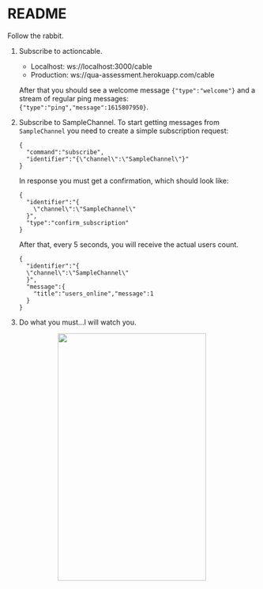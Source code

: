 # README

Follow the rabbit.


1. Subscribe to actioncable.
    - Localhost: ws://localhost:3000/cable
    - Production: ws://qua-assessment.herokuapp.com/cable

    After that you should see a welcome message `{"type":"welcome"}` and a stream of regular ping messages: `{"type":"ping","message":1615807950}`.

2. Subscribe to SampleChannel.
    To start getting messages from `SampleChannel` you need to create a simple subscription request:
    ```
    {
      "command":"subscribe",
      "identifier":"{\"channel\":\"SampleChannel\"}"
    }
    ```
    In response you must get a confirmation, which should look like: 
    ```
    {
      "identifier":"{
        \"channel\":\"SampleChannel\"
      }",
      "type":"confirm_subscription"
    }
    ```
    After that, every 5 seconds, you will receive the actual users count.
    ```
    {
      "identifier":"{
      \"channel\":\"SampleChannel\"
      }",
      "message":{
        "title":"users_online","message":1
      }
    }
    ```

3. Do what you must...I will watch you.


<p align="center">
<img width="300" height="500" src="https://static.wikia.nocookie.net/elderscrolls/images/b/ba/Imperial_Prison_Guard.png/revision/latest?cb=20131214131751">
</p>